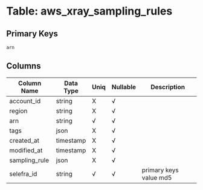 # Table: aws_xray_sampling_rules

## Primary Keys 

```
arn
```


## Columns 

|  Column Name   |  Data Type  | Uniq | Nullable | Description | 
|  ----  | ----  | ----  | ----  | ---- | 
| account_id | string | X | √ |  | 
| region | string | X | √ |  | 
| arn | string | √ | √ |  | 
| tags | json | X | √ |  | 
| created_at | timestamp | X | √ |  | 
| modified_at | timestamp | X | √ |  | 
| sampling_rule | json | X | √ |  | 
| selefra_id | string | √ | √ | primary keys value md5 | 


